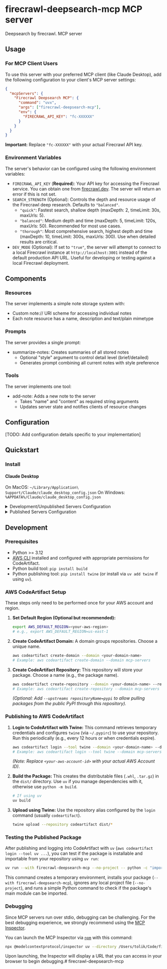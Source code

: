 # firecrawl-deepsearch-mcp MCP server

Deepsearch by firecrawl. MCP server

## Usage

### For MCP Client Users

To use this server with your preferred MCP client (like Claude Desktop), add the following configuration to your client's MCP server settings:

```json
{
  "mcpServers": {
    "Firecrawl Deepsearch MCP": {
      "command": "uvx",
      "args": ["firecrawl-deepsearch-mcp"],
      "env": {
        "FIRECRAWL_API_KEY": "fc-XXXXXX" 
      }
    }
  }
}
```

**Important:** Replace `"fc-XXXXXX"` with your actual Firecrawl API key.

### Environment Variables

The server's behavior can be configured using the following environment variables:

*   `FIRECRAWL_API_KEY` (**Required**): Your API key for accessing the Firecrawl service. You can obtain one from [firecrawl.dev](https://firecrawl.dev/). The server will return an error if this is not set.
*   `SEARCH_STRENGTH` (Optional): Controls the depth and resource usage of the Firecrawl deep research. Defaults to `"balanced"`.
    *   `"quick"`: Fastest search, shallow depth (maxDepth: 2, timeLimit: 30s, maxUrls: 5).
    *   `"balanced"`: Medium depth and time (maxDepth: 5, timeLimit: 120s, maxUrls: 50). Recommended for most use cases.
    *   `"thorough"`: Most comprehensive search, highest depth and time (maxDepth: 10, timeLimit: 300s, maxUrls: 300). Use when detailed results are critical.
*   `DEV_MODE` (Optional): If set to `"true"`, the server will attempt to connect to a local Firecrawl instance at `http://localhost:3001` instead of the default production API URL. Useful for developing or testing against a local Firecrawl deployment.

## Components

### Resources

The server implements a simple note storage system with:
- Custom note:// URI scheme for accessing individual notes
- Each note resource has a name, description and text/plain mimetype

### Prompts

The server provides a single prompt:
- summarize-notes: Creates summaries of all stored notes
  - Optional "style" argument to control detail level (brief/detailed)
  - Generates prompt combining all current notes with style preference

### Tools

The server implements one tool:
- add-note: Adds a new note to the server
  - Takes "name" and "content" as required string arguments
  - Updates server state and notifies clients of resource changes

## Configuration

[TODO: Add configuration details specific to your implementation]

## Quickstart

### Install

#### Claude Desktop

On MacOS: `~/Library/Application\ Support/Claude/claude_desktop_config.json`
On Windows: `%APPDATA%/Claude/claude_desktop_config.json`

<details>
  <summary>Development/Unpublished Servers Configuration</summary>
  ```
  "mcpServers": {
    "firecrawl-deepsearch-mcp": {
      "command": "uv",
      "args": [
        "--directory",
        "/Users/tolik/Code/firecrawl-deepsearch-mcp",
        "run",
        "firecrawl-deepsearch-mcp"
      ]
    }
  }
  ```
</details>

<details>
  <summary>Published Servers Configuration</summary>
  ```
  "mcpServers": {
    "firecrawl-deepsearch-mcp": {
      "command": "uvx",
      "args": [
        "firecrawl-deepsearch-mcp"
      ]
    }
  }
  ```
</details>

## Development

### Prerequisites

*   Python >= 3.12
*   [AWS CLI](https://aws.amazon.com/cli/) installed and configured with appropriate permissions for CodeArtifact.
*   Python build tool: `pip install build`
*   Python publishing tool: `pip install twine` (or install via `uv add twine` if using `uv`).

### AWS CodeArtifact Setup

These steps only need to be performed once for your AWS account and region.

1.  **Set Default Region (Optional but recommended):**
    ```bash
    export AWS_DEFAULT_REGION=<your-aws-region> 
    # e.g., export AWS_DEFAULT_REGION=us-east-1
    ```

2.  **Create CodeArtifact Domain:**
    A domain groups repositories. Choose a unique name.
    ```bash
    aws codeartifact create-domain --domain <your-domain-name>
    # Example: aws codeartifact create-domain --domain mcp-servers
    ```

3.  **Create CodeArtifact Repository:**
    This repository will store your package. Choose a name (e.g., the package name).
    ```bash
    aws codeartifact create-repository --domain <your-domain-name> --repository <your-repository-name>
    # Example: aws codeartifact create-repository --domain mcp-servers --repository firecrawl-deepsearch-mcp
    ```
    *(Optional: Add `--upstreams repositoryName=pypi` to allow pulling packages from the public PyPI through this repository).*


### Publishing to AWS CodeArtifact

1.  **Login to CodeArtifact with Twine:**
    This command retrieves temporary credentials and configures `twine` (via `~/.pypirc`) to use your repository. Run this periodically (e.g., every 12 hours or when credentials expire).
    ```bash
    aws codeartifact login --tool twine --domain <your-domain-name> --domain-owner <your-aws-account-id> --repository <your-repository-name>
    # Example: aws codeartifact login --tool twine --domain mcp-servers --domain-owner 211324922397 --repository firecrawl-deepsearch-mcp
    ```
    *(Note: Replace `<your-aws-account-id>` with your actual AWS Account ID)*.

2.  **Build the Package:**
    This creates the distributable files (`.whl`, `.tar.gz`) in the `dist/` directory. Use `uv` if you manage dependencies with it, otherwise use `python -m build`.
    ```bash
    # If using uv
    uv build
    ```

3.  **Upload using Twine:**
    Use the repository alias configured by the `login` command (usually `codeartifact`).
    ```bash
    twine upload --repository codeartifact dist/*
    ```

### Testing the Published Package

After publishing and logging into CodeArtifact with `uv` (`aws codeartifact login --tool uv ...`), you can test if the package is installable and importable from your repository using `uv run`:

```bash
uv run --with firecrawl-deepsearch-mcp --no-project -- python -c "import firecrawl_deepsearch_mcp"
```

This command creates a temporary environment, installs your package (`--with firecrawl-deepsearch-mcp`), ignores any local project file (`--no-project`), and runs a simple Python command to check if the package's main module can be imported.

### Debugging

Since MCP servers run over stdio, debugging can be challenging. For the best debugging
experience, we strongly recommend using the [MCP Inspector](https://github.com/modelcontextprotocol/inspector).


You can launch the MCP Inspector via [`npm`](https://docs.npmjs.com/downloading-and-installing-node-js-and-npm) with this command:

```bash
npx @modelcontextprotocol/inspector uv --directory /Users/tolik/Code/firecrawl-deepsearch-mcp run firecrawl-deepsearch-mcp
```


Upon launching, the Inspector will display a URL that you can access in your browser to begin debugging.# firecrawl-deepsearch-mcp
